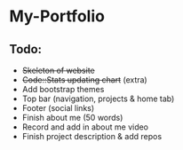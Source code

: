 # My-Portfolio

## Todo:
- ~~Skeleton of website~~
- ~~Code::Stats updating chart~~ (extra)
- Add bootstrap themes
- Top bar (navigation, projects & home tab)
- Footer (social links)
- Finish about me (50 words)
- Record and add in about me video
- Finish project description & add repos